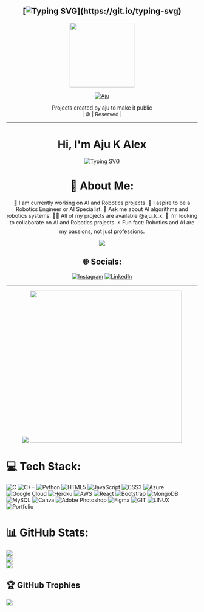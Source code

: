 <div align="center">

## [![Typing SVG](https://readme-typing-svg.herokuapp.com?font=Lemon+milk&color=515158&size=25&lines=Welcome+to+Aju's+PROFILE...)](https://git.io/typing-svg)


<div align="center">
  <a href="[https://ibb.co/0sqqvXk](https://i.ibb.co/PDxx0YR/aju.jpg)">
    <img src="https://i.ibb.co/PDxx0YR/aju.jpg" width="170" height="170"/>
  <p align="center">
<a href="#"><img title="Aju" src="https://img.shields.io/badge/-Aju-black?&style=for-the-badge"></a>
</p>
  </p>
</div>
<p align="center">
Projects created by aju to make it public
    <br>
       | © |
        Reserved |
    <br> 
</p>

----

  <p align="center">



    







<h1 align="center">Hi, I'm Aju K Alex</h1>
<center><a href="https://git.io/typing-svg"><img src="https://readme-typing-svg.demolab.com?font=Fira+Code&pause=1000&width=435&lines=I+am+a+Student+from+India,+Kerala+...;I+am+a+Passionate+Engeener+.+.+." alt="Typing SVG" /></a></center>


# 💫 About Me:
🔭 I am currently working on AI and Robotics projects.
🔮 I aspire to be a Robotics Engineer or AI Specialist.
💬 Ask me about AI algorithms and robotics systems.
👨‍💻 All of my projects are available @aju_k_x.
👯 I’m looking to collaborate on AI and Robotics projects.
⚡ Fun fact: Robotics and AI are my passions, not just professions.

![](https://komarev.com/ghpvc/?username=Aju001&color=green&style=for-the-badge&label=VISITOR+COUNT&base=926)


## 🌐 Socials:
[![Instagram](https://img.shields.io/badge/Instagram-%23E4405F.svg?logo=Instagram&logoColor=white)](https://instagram.com/aju_k_x) [![LinkedIn](https://img.shields.io/badge/LinkedIn-%230077B5.svg?logo=linkedin&logoColor=white)](https://linkedin.com/in/aju-k-alex) 


<hr></hr>  
    
<img src="https://github.com/SP-XD/SP-XD/blob/main/images/dino_rounded.gif?raw=true" href="https://github.com/SP-XD" />

<img src="https://github.com/SP-XD/SP-XD/blob/main/images/this_page_is.gif?raw=true"  width="400"/>

</div>
    


# 💻 Tech Stack:
![C](https://img.shields.io/badge/c-%2300599C.svg?style=for-the-badge&logo=c&logoColor=white) ![C++](https://img.shields.io/badge/c++-%2300599C.svg?style=for-the-badge&logo=c%2B%2B&logoColor=white) ![Python](https://img.shields.io/badge/python-3670A0?style=for-the-badge&logo=python&logoColor=ffdd54) ![HTML5](https://img.shields.io/badge/html5-%23E34F26.svg?style=for-the-badge&logo=html5&logoColor=white) ![JavaScript](https://img.shields.io/badge/javascript-%23323330.svg?style=for-the-badge&logo=javascript&logoColor=%23F7DF1E) ![CSS3](https://img.shields.io/badge/css3-%231572B6.svg?style=for-the-badge&logo=css3&logoColor=white) ![Azure](https://img.shields.io/badge/azure-%230072C6.svg?style=for-the-badge&logo=azure-devops&logoColor=white) ![Google Cloud](https://img.shields.io/badge/Google%20Cloud-%234285F4.svg?style=for-the-badge&logo=google-cloud&logoColor=white) ![Heroku](https://img.shields.io/badge/heroku-%23430098.svg?style=for-the-badge&logo=heroku&logoColor=white) ![AWS](https://img.shields.io/badge/AWS-%23FF9900.svg?style=for-the-badge&logo=amazon-aws&logoColor=white) ![React](https://img.shields.io/badge/react-%2320232a.svg?style=for-the-badge&logo=react&logoColor=%2361DAFB) ![Bootstrap](https://img.shields.io/badge/bootstrap-%23563D7C.svg?style=for-the-badge&logo=bootstrap&logoColor=white) ![MongoDB](https://img.shields.io/badge/MongoDB-%234ea94b.svg?style=for-the-badge&logo=mongodb&logoColor=white) ![MySQL](https://img.shields.io/badge/mysql-%2300f.svg?style=for-the-badge&logo=mysql&logoColor=white) ![Canva](https://img.shields.io/badge/Canva-%2300C4CC.svg?style=for-the-badge&logo=Canva&logoColor=white) ![Adobe Photoshop](https://img.shields.io/badge/adobephotoshop-%2331A8FF.svg?style=for-the-badge&logo=adobephotoshop&logoColor=white) 	![Figma](https://img.shields.io/badge/figma-%23F24E1E.svg?style=for-the-badge&logo=figma&logoColor=white) ![GIT](https://img.shields.io/badge/Git-fc6d26?style=for-the-badge&logo=git&logoColor=white) ![LINUX](https://img.shields.io/badge/Linux-FCC624?style=for-the-badge&logo=linux&logoColor=black) ![Portfolio](https://img.shields.io/badge/Portfolio-%23000000.svg?style=for-the-badge&logo=firefox&logoColor=#FF7139)
# 📊 GitHub Stats:
![](https://github-readme-stats.vercel.app/api?username=Aju001&theme=highcontrast&hide_border=true)<br/>
![](https://github-readme-streak-stats.herokuapp.com/?user=Aju001&theme=highcontrast&hide_border=true)<br/>
![](https://github-readme-stats.vercel.app/api/top-langs/?username=Aju001&theme=highcontrast&hide_border=true&include_all_commits=true&count_private=true&layout=compact)

## 🏆 GitHub Trophies
![](https://github-profile-trophy.vercel.app/?username=Aju001&theme=onestar&no-frame=true&no-bg=true&margin-w=4)



